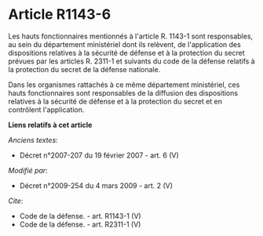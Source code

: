 # Article R1143-6

Les hauts fonctionnaires mentionnés à l'article R. 1143-1 sont responsables, au sein du département ministériel dont ils
relèvent, de l'application des dispositions relatives à la sécurité de défense et à la protection du secret prévues par les
articles R. 2311-1 et suivants du code de la défense relatifs à la protection du secret de la défense nationale. 

Dans les organismes rattachés à ce même département ministériel, ces hauts fonctionnaires sont responsables de la diffusion
des dispositions relatives à la sécurité de défense et à la protection du secret et en contrôlent l'application.

**Liens relatifs à cet article**

_Anciens textes_:

  - Décret n°2007-207 du 19 février 2007 - art. 6 (V)

_Modifié par_:

  - Décret n°2009-254 du 4 mars 2009 - art. 2 (V)

_Cite_:

  - Code de la défense. - art. R1143-1 (V)
  - Code de la défense. - art. R2311-1 (V)
